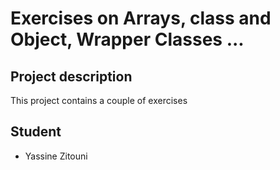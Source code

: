 # Exercises on Arrays, class and Object, Wrapper Classes ...

## Project description 

This project contains a couple of exercises 

## Student 

- Yassine Zitouni
